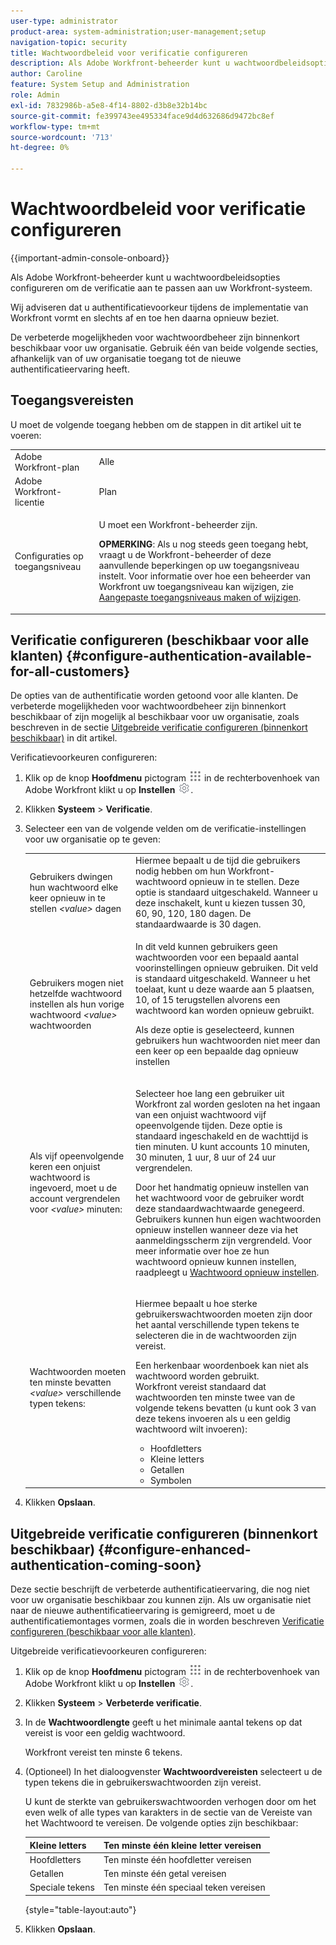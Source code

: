 ```yaml
---
user-type: administrator
product-area: system-administration;user-management;setup
navigation-topic: security
title: Wachtwoordbeleid voor verificatie configureren
description: Als Adobe Workfront-beheerder kunt u wachtwoordbeleidsopties configureren om de verificatie aan te passen aan uw Workfront-systeem.
author: Caroline
feature: System Setup and Administration
role: Admin
exl-id: 7832986b-a5e8-4f14-8802-d3b8e32b14bc
source-git-commit: fe399743ee495334face9d4d632686d9472bc8ef
workflow-type: tm+mt
source-wordcount: '713'
ht-degree: 0%

---
```


# Wachtwoordbeleid voor verificatie configureren

{{important-admin-console-onboard}}

Als Adobe Workfront-beheerder kunt u wachtwoordbeleidsopties configureren om de verificatie aan te passen aan uw Workfront-systeem.

Wij adviseren dat u authentificatievoorkeur tijdens de implementatie van Workfront vormt en slechts af en toe hen daarna opnieuw beziet.

De verbeterde mogelijkheden voor wachtwoordbeheer zijn binnenkort beschikbaar voor uw organisatie. Gebruik één van beide volgende secties, afhankelijk van of uw organisatie toegang tot de nieuwe authentificatieervaring heeft.

## Toegangsvereisten

U moet de volgende toegang hebben om de stappen in dit artikel uit te voeren:

<table style="table-layout:auto"> 
 <col> 
 <col> 
 <tbody> 
  <tr> 
   <td role="rowheader">Adobe Workfront-plan</td> 
   <td>Alle</td> 
  </tr> 
  <tr> 
   <td role="rowheader">Adobe Workfront-licentie</td> 
   <td>Plan</td> 
  </tr> 
  <tr> 
   <td role="rowheader">Configuraties op toegangsniveau</td> 
   <td> <p>U moet een Workfront-beheerder zijn.</p> <p><b>OPMERKING</b>: Als u nog steeds geen toegang hebt, vraagt u de Workfront-beheerder of deze aanvullende beperkingen op uw toegangsniveau instelt. Voor informatie over hoe een beheerder van Workfront uw toegangsniveau kan wijzigen, zie <a href="../../../administration-and-setup/add-users/configure-and-grant-access/create-modify-access-levels.md" class="MCXref xref">Aangepaste toegangsniveaus maken of wijzigen</a>.</p> </td> 
  </tr> 
 </tbody> 
</table>

## Verificatie configureren (beschikbaar voor alle klanten) {#configure-authentication-available-for-all-customers}

De opties van de authentificatie worden getoond voor alle klanten. De verbeterde mogelijkheden voor wachtwoordbeheer zijn binnenkort beschikbaar of zijn mogelijk al beschikbaar voor uw organisatie, zoals beschreven in de sectie [Uitgebreide verificatie configureren (binnenkort beschikbaar)](#configure-enhanced-authentication-coming-soon) in dit artikel.

Verificatievoorkeuren configureren:

1. Klik op de knop **Hoofdmenu** pictogram ![](assets/main-menu-icon.png) in de rechterbovenhoek van Adobe Workfront klikt u op **Instellen** ![](assets/gear-icon-settings.png).

1. Klikken **Systeem** > **Verificatie**.

1. Selecteer een van de volgende velden om de verificatie-instellingen voor uw organisatie op te geven:

   <table style="table-layout:auto"> 
    <col> 
    <col> 
    <tbody> 
     <tr> 
      <td role="rowheader">Gebruikers dwingen hun wachtwoord elke keer opnieuw in te stellen <em>&lt;value&gt;</em> dagen</td> 
      <td>Hiermee bepaalt u de tijd die gebruikers nodig hebben om hun Workfront-wachtwoord opnieuw in te stellen. Deze optie is standaard uitgeschakeld. Wanneer u deze inschakelt, kunt u kiezen tussen 30, 60, 90, 120, 180 dagen. De standaardwaarde is 30 dagen.</td> 
     </tr> 
     <tr> 
      <td role="rowheader">Gebruikers mogen niet hetzelfde wachtwoord instellen als hun vorige wachtwoord <em>&lt;value&gt;</em> wachtwoorden</td> 
      <td> <p>In dit veld kunnen gebruikers geen wachtwoorden voor een bepaald aantal voorinstellingen opnieuw gebruiken. Dit veld is standaard uitgeschakeld. Wanneer u het toelaat, kunt u deze waarde aan 5 plaatsen, 10, of 15 terugstellen alvorens een wachtwoord kan worden opnieuw gebruikt.</p> <p>Als deze optie is geselecteerd, kunnen gebruikers hun wachtwoorden niet meer dan een keer op een bepaalde dag opnieuw instellen</p> </td> 
     </tr> 
     <tr> 
      <td role="rowheader">Als vijf opeenvolgende keren een onjuist wachtwoord is ingevoerd, moet u de account vergrendelen voor <em>&lt;value&gt;</em> minuten: </td> 
      <td> <p>Selecteer hoe lang een gebruiker uit Workfront zal worden gesloten na het ingaan van een onjuist wachtwoord vijf opeenvolgende tijden. Deze optie is standaard ingeschakeld en de wachttijd is tien minuten. U kunt accounts 10 minuten, 30 minuten, 1 uur, 8 uur of 24 uur vergrendelen. </p> <p>Door het handmatig opnieuw instellen van het wachtwoord voor de gebruiker wordt deze standaardwachtwaarde genegeerd. <br>Gebruikers kunnen hun eigen wachtwoorden opnieuw instellen wanneer deze via het aanmeldingsscherm zijn vergrendeld. Voor meer informatie over hoe ze hun wachtwoord opnieuw kunnen instellen, raadpleegt u <a href="../../../workfront-basics/manage-your-account-and-profile/managing-your-workfront-account/reset-your-password.md" class="MCXref xref">Wachtwoord opnieuw instellen</a>.</p> </td> 
     </tr> 
     <tr> 
      <td role="rowheader">Wachtwoorden moeten ten minste bevatten <em>&lt;value&gt;</em> verschillende typen tekens:</td> 
      <td> <p>Hiermee bepaalt u hoe sterke gebruikerswachtwoorden moeten zijn door het aantal verschillende typen tekens te selecteren die in de wachtwoorden zijn vereist.</p> <p>Een herkenbaar woordenboek kan niet als wachtwoord worden gebruikt.<br>Workfront vereist standaard dat wachtwoorden ten minste twee van de volgende tekens bevatten (u kunt ook 3 van deze tekens invoeren als u een geldig wachtwoord wilt invoeren): </p> 
       <ul> 
        <li>Hoofdletters</li> 
        <li>Kleine letters</li> 
        <li>Getallen</li> 
        <li>Symbolen</li> 
       </ul> </td> 
     </tr> 
    </tbody> 
   </table>

1. Klikken **Opslaan**.

## Uitgebreide verificatie configureren (binnenkort beschikbaar) {#configure-enhanced-authentication-coming-soon}

Deze sectie beschrijft de verbeterde authentificatieervaring, die nog niet voor uw organisatie beschikbaar zou kunnen zijn. Als uw organisatie niet naar de nieuwe authentificatieervaring is gemigreerd, moet u de authentificatiemontages vormen, zoals die in worden beschreven [Verificatie configureren (beschikbaar voor alle klanten)](#configure-authentication-available-for-all-customers).

Uitgebreide verificatievoorkeuren configureren:

1. Klik op de knop **Hoofdmenu** pictogram ![](assets/main-menu-icon.png) in de rechterbovenhoek van Adobe Workfront klikt u op **Instellen** ![](assets/gear-icon-settings.png).

1. Klikken **Systeem** > **Verbeterde verificatie**.
1. In de **Wachtwoordlengte** geeft u het minimale aantal tekens op dat vereist is voor een geldig wachtwoord.

   Workfront vereist ten minste 6 tekens.

1. (Optioneel) In het dialoogvenster **Wachtwoordvereisten** selecteert u de typen tekens die in gebruikerswachtwoorden zijn vereist.

   U kunt de sterkte van gebruikerswachtwoorden verhogen door om het even welk of alle types van karakters in de sectie van de Vereiste van het Wachtwoord te vereisen. De volgende opties zijn beschikbaar:

   | Kleine letters | Ten minste één kleine letter vereisen |
   |---|---|
   | Hoofdletters | Ten minste één hoofdletter vereisen |
   | Getallen | Ten minste één getal vereisen |
   | Speciale tekens | Ten minste één speciaal teken vereisen |

   {style=&quot;table-layout:auto&quot;}

1. Klikken **Opslaan**.
